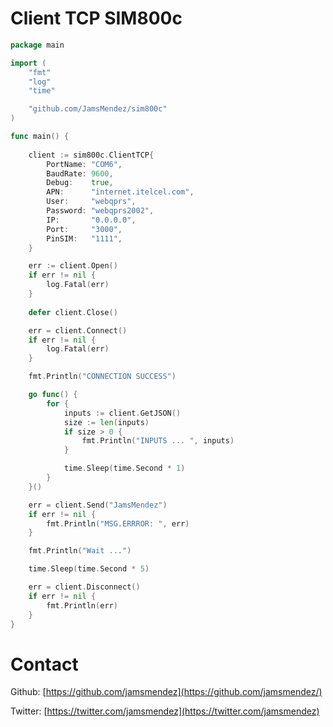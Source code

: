 Client TCP SIM800c 
========

```go
package main

import (
	"fmt"
	"log"
	"time"

	"github.com/JamsMendez/sim800c"
)

func main() {
  
	client := sim800c.ClientTCP{
		PortName: "COM6",
		BaudRate: 9600,
		Debug:    true,
		APN:      "internet.itelcel.com",
		User:     "webqprs",
		Password: "webqprs2002",
		IP:       "0.0.0.0",
		Port:     "3000",
		PinSIM:   "1111",
	}

	err := client.Open()
	if err != nil {
		log.Fatal(err)
	}
  
	defer client.Close()

	err = client.Connect()
	if err != nil {
		log.Fatal(err)
	}

	fmt.Println("CONNECTION SUCCESS")

	go func() {
		for {
			inputs := client.GetJSON()
			size := len(inputs)
			if size > 0 {
				fmt.Println("INPUTS ... ", inputs)
			}

			time.Sleep(time.Second * 1)
		}
	}()

	err = client.Send("JamsMendez")
	if err != nil {
		fmt.Println("MSG.ERRROR: ", err)
	}

	fmt.Println("Wait ...")

	time.Sleep(time.Second * 5)

	err = client.Disconnect()
	if err != nil {
		fmt.Println(err)
	}
}
```

# Contact

Github: [https://github.com/jamsmendez](https://github.com/jamsmendez/)

Twitter: [https://twitter.com/jamsmendez](https://twitter.com/jamsmendez)